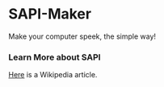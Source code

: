 # SAPI-Maker
Make your computer speek, the simple way!  

### Learn More about SAPI
[Here](https://en.wikipedia.org/wiki/Microsoft_Speech_API) is a Wikipedia article.  
